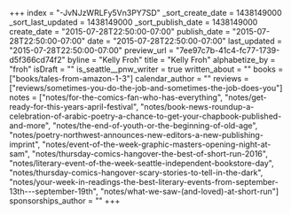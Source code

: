 +++
index = "-JvNJzWRLFy5Vn3PY7SD"
_sort_create_date = 1438149000
_sort_last_updated = 1438149000
_sort_publish_date = 1438149000
create_date = "2015-07-28T22:50:00-07:00"
publish_date = "2015-07-28T22:50:00-07:00"
date = "2015-07-28T22:50:00-07:00"
last_updated = "2015-07-28T22:50:00-07:00"
preview_url = "7ee97c7b-41c4-fc77-1739-d5f366cd74f2"
byline = "Kelly Froh"
title = "Kelly Froh"
alphabetize_by = "froh"
isDraft = ""
is_seattle__pnw_writer = true
written_about = ""
books = ["books/tales-from-amazon-1-3"]
calendar_author = ""
reviews = ["reviews/sometimes-you-do-the-job-and-sometimes-the-job-does-you"]
notes = ["notes/for-the-comics-fan-who-has-everything", "notes/get-ready-for-this-years-april-festival", "notes/book-news-roundup-a-celebration-of-arabic-poetry-a-chance-to-get-your-chapbook-published-and-more", "notes/the-end-of-youth-or-the-beginning-of-old-age", "notes/poetry-northwest-announces-new-editors-a-new-publishing-imprint", "notes/event-of-the-week-graphic-masters-opening-night-at-sam", "notes/thursday-comics-hangover-the-best-of-short-run-2016", "notes/literary-event-of-the-week-seattle-independent-bookstore-day", "notes/thursday-comics-hangover-scary-stories-to-tell-in-the-dark", "notes/your-week-in-readings-the-best-literary-events-from-september-13th---september-19th", "notes/what-we-saw-(and-loved)-at-short-run"]
sponsorships_author = ""
+++
